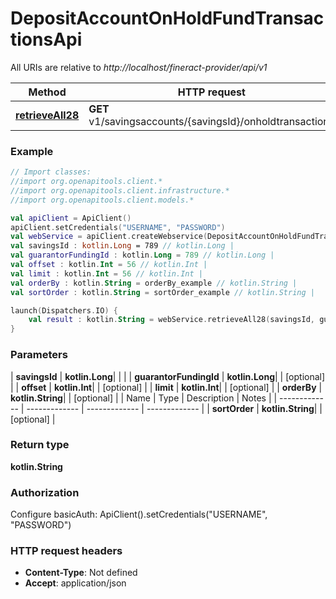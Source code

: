 # DepositAccountOnHoldFundTransactionsApi

All URIs are relative to *http://localhost/fineract-provider/api/v1*

| Method | HTTP request | Description |
| ------------- | ------------- | ------------- |
| [**retrieveAll28**](DepositAccountOnHoldFundTransactionsApi.md#retrieveAll28) | **GET** v1/savingsaccounts/{savingsId}/onholdtransactions |  |





### Example
```kotlin
// Import classes:
//import org.openapitools.client.*
//import org.openapitools.client.infrastructure.*
//import org.openapitools.client.models.*

val apiClient = ApiClient()
apiClient.setCredentials("USERNAME", "PASSWORD")
val webService = apiClient.createWebservice(DepositAccountOnHoldFundTransactionsApi::class.java)
val savingsId : kotlin.Long = 789 // kotlin.Long | 
val guarantorFundingId : kotlin.Long = 789 // kotlin.Long | 
val offset : kotlin.Int = 56 // kotlin.Int | 
val limit : kotlin.Int = 56 // kotlin.Int | 
val orderBy : kotlin.String = orderBy_example // kotlin.String | 
val sortOrder : kotlin.String = sortOrder_example // kotlin.String | 

launch(Dispatchers.IO) {
    val result : kotlin.String = webService.retrieveAll28(savingsId, guarantorFundingId, offset, limit, orderBy, sortOrder)
}
```

### Parameters
| **savingsId** | **kotlin.Long**|  | |
| **guarantorFundingId** | **kotlin.Long**|  | [optional] |
| **offset** | **kotlin.Int**|  | [optional] |
| **limit** | **kotlin.Int**|  | [optional] |
| **orderBy** | **kotlin.String**|  | [optional] |
| Name | Type | Description  | Notes |
| ------------- | ------------- | ------------- | ------------- |
| **sortOrder** | **kotlin.String**|  | [optional] |

### Return type

**kotlin.String**

### Authorization


Configure basicAuth:
    ApiClient().setCredentials("USERNAME", "PASSWORD")

### HTTP request headers

 - **Content-Type**: Not defined
 - **Accept**: application/json

